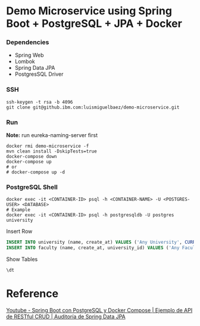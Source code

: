 # Demo Microservice using Spring Boot + PostgreSQL + JPA + Docker

### Dependencies

* Spring Web
* Lombok
* Spring Data JPA
* PostgresSQL Driver

### SSH

```shell
ssh-keygen -t rsa -b 4096
git clone git@github.ibm.com:luismiguelbaez/demo-microservice.git
```

### Run

**Note:** run eureka-naming-server first

```shell
docker rmi demo-microservice -f
mvn clean install -DskipTests=true
docker-compose down
docker-compose up
# or
# docker-compose up -d
```

### PostgreSQL Shell

```shell
docker exec -it <CONTAINER-ID> psql -h <CONTAINER-NAME> -U <POSTGRES-USER> <DATABASE>
# Example
docker exec -it <CONTAINER-ID> psql -h postgresqldb -U postgres university
```

Insert Row

```sql
INSERT INTO university (name, create_at) VALUES ('Any University', CURRENT_TIMESTAMP);
INSERT INTO faculty (name, create_at, university_id) VALUES ('Any Faculty', CURRENT_TIMESTAMP, 1);
```

Show Tables

```shell
\dt
```

# Reference

[Youtube - Spring Boot con PostgreSQL y Docker Compose | Ejemplo de API de RESTful CRUD | Auditoría de Spring Data JPA](https://www.youtube.com/watch?v=hglfkhhBI14)